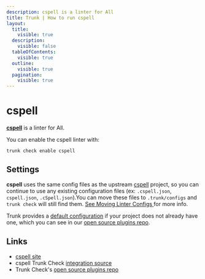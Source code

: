 ```yaml
---
description: cspell is a linter for All
title: Trunk | How to run cspell
layout:
  title:
    visible: true
  description:
    visible: false
  tableOfContents:
    visible: true
  outline:
    visible: true
  pagination:
    visible: true
---
```


# cspell

[**cspell**](https://github.com/streetsidesoftware/cspell#readme) is a linter for All.

You can enable the cspell linter with:

```shell
trunk check enable cspell
```

## Settings

**cspell** uses the same config files as the
upstream [cspell](https://github.com/streetsidesoftware/cspell#readme) project, so you can continue to use any
existing configuration files (ex: `.cspell.json`, `cspell.json`, `.cSpell.json`).You can move these files to `.trunk/configs` and `trunk check` will still find them. [See Moving Linter Configs ](..#moving-linter-configs) for more info.

Trunk provides a [default configuration](https://github.com/trunk-io/plugins/tree/main/linters/cspell) if your project does not already have one,
which you can see in our [open source plugins repo]().



## Links

* [cspell site](https://github.com/streetsidesoftware/cspell#readme)
* cspell Trunk Check [integration source](https://github.com/trunk-io/plugins/tree/main/linters/cspell)
* Trunk Check's [open source plugins repo](https://github.com/trunk-io/plugins/tree/main)
